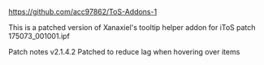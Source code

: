 https://github.com/acc97862/ToS-Addons-1

This is a patched version of Xanaxiel's tooltip helper addon for iToS patch 175073_001001.ipf

Patch notes
v2.1.4.2
Patched to reduce lag when hovering over items